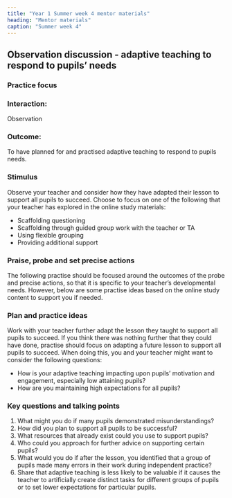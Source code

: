 ```yaml
---
title: "Year 1 Summer week 4 mentor materials"
heading: "Mentor materials"
caption: "Summer week 4"
---
```


## Observation discussion - adaptive teaching to respond to pupils’ needs

### Practice focus

### Interaction:

Observation

### Outcome:

To have planned for and practised adaptive teaching to respond to pupils needs.

### Stimulus

Observe your teacher and consider how they have adapted their lesson to support all pupils to succeed. Choose to focus on one of the following that your teacher has explored in the online study materials:

- Scaffolding questioning
- Scaffolding through guided group work with the teacher or TA
- Using flexible grouping
- Providing additional support

### Praise, probe and set precise actions

The following practise should be focused around the outcomes of the probe and precise actions, so that it is specific to your teacher’s developmental needs. However, below are some practise ideas based on the online study content to support you if needed.

### Plan and practice ideas

Work with your teacher further adapt the lesson they taught to support all pupils to succeed. If you think there was nothing further that they could have done, practise should focus on adapting a future lesson to support all pupils to succeed. When doing this, you and your teacher might want to consider the following questions:

- How is your adaptive teaching impacting upon pupils’ motivation and engagement, especially low attaining pupils?
- How are you maintaining high expectations for all pupils?

### Key questions and talking points

1. What might you do if many pupils demonstrated misunderstandings?
2. How did you plan to support all pupils to be successful?
3. What resources that already exist could you use to support pupils?
4. Who could you approach for further advice on supporting certain pupils?
5. What would you do if after the lesson, you identified that a group of pupils made many errors in their work during independent practice?
6. Share that adaptive teaching is less likely to be valuable if it causes the teacher to artificially create distinct tasks for different groups of pupils or to set lower expectations for particular pupils.
